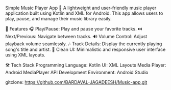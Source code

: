 Simple Music Player App 🎵
A lightweight and user-friendly music player application built using Kotlin and XML for Android. This app allows users to play, pause, and manage their music library easily.

🚀 Features
🎧 Play/Pause: Play and pause your favorite tracks.
⏭️ Next/Previous: Navigate between tracks.
🔊 Volume Control: Adjust playback volume seamlessly.
🎶 Track Details: Display the currently playing song's title and artist.
📜 Clean UI: Minimalistic and responsive user interface using XML layouts.

🛠️ Tech Stack
Programming Language: Kotlin
UI: XML Layouts
Media Player: Android MediaPlayer API
Development Environment: Android Studio


gitclone: https://github.com/BARDAVAL-JAGADEESH/Music-app.git
